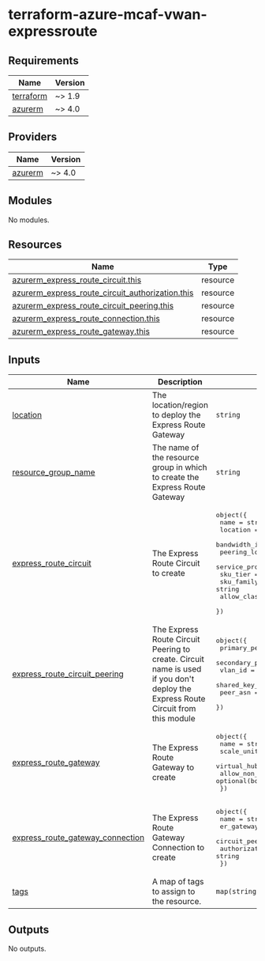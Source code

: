 # terraform-azure-mcaf-vwan-expressroute
<!-- BEGIN_TF_DOCS -->
## Requirements

| Name | Version |
|------|---------|
| <a name="requirement_terraform"></a> [terraform](#requirement\_terraform) | ~> 1.9 |
| <a name="requirement_azurerm"></a> [azurerm](#requirement\_azurerm) | ~> 4.0 |

## Providers

| Name | Version |
|------|---------|
| <a name="provider_azurerm"></a> [azurerm](#provider\_azurerm) | ~> 4.0 |

## Modules

No modules.

## Resources

| Name | Type |
|------|------|
| [azurerm_express_route_circuit.this](https://registry.terraform.io/providers/hashicorp/azurerm/latest/docs/resources/express_route_circuit) | resource |
| [azurerm_express_route_circuit_authorization.this](https://registry.terraform.io/providers/hashicorp/azurerm/latest/docs/resources/express_route_circuit_authorization) | resource |
| [azurerm_express_route_circuit_peering.this](https://registry.terraform.io/providers/hashicorp/azurerm/latest/docs/resources/express_route_circuit_peering) | resource |
| [azurerm_express_route_connection.this](https://registry.terraform.io/providers/hashicorp/azurerm/latest/docs/resources/express_route_connection) | resource |
| [azurerm_express_route_gateway.this](https://registry.terraform.io/providers/hashicorp/azurerm/latest/docs/resources/express_route_gateway) | resource |

## Inputs

| Name | Description | Type | Default | Required |
|------|-------------|------|---------|:--------:|
| <a name="input_location"></a> [location](#input\_location) | The location/region to deploy the Express Route Gateway | `string` | n/a | yes |
| <a name="input_resource_group_name"></a> [resource\_group\_name](#input\_resource\_group\_name) | The name of the resource group in which to create the Express Route Gateway | `string` | n/a | yes |
| <a name="input_express_route_circuit"></a> [express\_route\_circuit](#input\_express\_route\_circuit) | The Express Route Circuit to create | <pre>object({<br/>    name                     = string<br/>    location                 = string<br/>    bandwidth_in_mbps        = number<br/>    peering_location         = string<br/>    service_provider_name    = string<br/>    sku_tier                 = string<br/>    sku_family               = string<br/>    allow_classic_operations = optional(bool, false)<br/>  })</pre> | `null` | no |
| <a name="input_express_route_circuit_peering"></a> [express\_route\_circuit\_peering](#input\_express\_route\_circuit\_peering) | The Express Route Circuit Peering to create. Circuit name is used if you don't deploy the Express Route Circuit from this module | <pre>object({<br/>    primary_peer_address_prefix   = string<br/>    secondary_peer_address_prefix = string<br/>    vlan_id                       = number<br/>    shared_key_keyvault_secret_id = string<br/>    peer_asn                      = number<br/>  })</pre> | `null` | no |
| <a name="input_express_route_gateway"></a> [express\_route\_gateway](#input\_express\_route\_gateway) | The Express Route Gateway to create | <pre>object({<br/>    name                          = string<br/>    scale_units                   = string<br/>    virtual_hub_id                = string<br/>    allow_non_virtual_wan_traffic = optional(bool, false)<br/>  })</pre> | `null` | no |
| <a name="input_express_route_gateway_connection"></a> [express\_route\_gateway\_connection](#input\_express\_route\_gateway\_connection) | The Express Route Gateway Connection to create | <pre>object({<br/>    name                                 = string<br/>    er_gateway_id                        = string<br/>    circuit_peering_id                   = string<br/>    authorization_key_keyvault_secret_id = string<br/>  })</pre> | `null` | no |
| <a name="input_tags"></a> [tags](#input\_tags) | A map of tags to assign to the resource. | `map(string)` | `{}` | no |

## Outputs

No outputs.
<!-- END_TF_DOCS -->